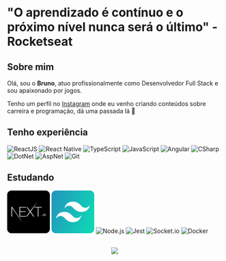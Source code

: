 # "O aprendizado é contínuo e o próximo nível nunca será o último" - Rocketseat

## Sobre mim
Olá, sou o **Bruno**, atuo profissionalmente como Desenvolvedor Full Stack e sou apaixonado por jogos.

Tenho um perfil no <a href="https://www.instagram.com/brfeitoza.dev/">Instagram</a> onde eu venho criando conteúdos sobre carreira e programação, dá uma passada lá 🚀

## Tenho experiência
![ReactJS](./icons/reactjs.svg)
![React Native](./icons/react-native.svg)
![TypeScript](./icons/typescript.svg)
![JavaScript](./icons/javascript.svg)
![Angular](./icons/angularjs.svg)
![CSharp](./icons/c-sharp.svg)
![DotNet](./icons/dot-net.svg)
![AspNet](./icons/asp-net.svg)
![Git](./icons/git.svg)

## Estudando
![Next.js](./icons/nextjs.svg)
![Tailwind](./icons/tailwind.svg)
![Node.js](./icons/node.svg)
![Jest](./icons/jest.svg)
![Socket.io](./icons/socket-io.svg)
![Docker](./icons/docker.svg)

<p align="center" style="margin-top: 30px">
  <img src="https://github-readme-stats.vercel.app/api?username=brfeitoza&show_icons=true&theme=tokyonight&count_private=true&hide=issues&card_width=500">
</p>